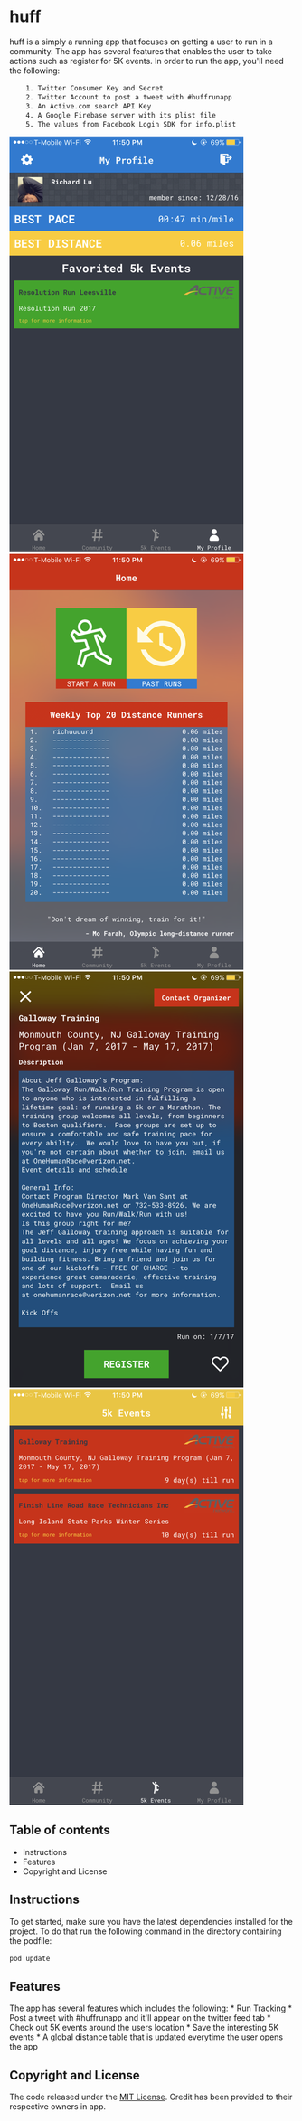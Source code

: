 # huff

huff is a simply a running app that focuses on getting a user to run in a community. The app has several features that enables the user to take actions such as register for 5K events. In order to run the app, you'll need the following:

        1. Twitter Consumer Key and Secret
        2. Twitter Account to post a tweet with #huffrunapp 
        3. An Active.com search API Key 
        4. A Google Firebase server with its plist file
        5. The values from Facebook Login SDK for info.plist

![profile](screenshots/profile.PNG)
![home](screenshots/home.PNG)
![run_detail](screenshots/run_detail.PNG)
![active_runs](screenshots/active_runs.PNG)
        
## Table of contents
* Instructions
* Features
* Copyright and License
        
## Instructions
To get started, make sure you have the latest dependencies installed for the project. To do that run the following command in the directory containing the podfile:

```bash
pod update
```

## Features
The app has several features which includes the following:
    * Run Tracking
    * Post a tweet with #huffrunapp and it'll appear on the twitter feed tab
    * Check out 5K events around the users location
    * Save the interesting 5K events 
    * A global distance table that is updated everytime the user opens the app
    
## Copyright and License
The code released under the [MIT License](https://github.com/rluftw/huff/blob/master/license.txt). Credit has been provided to their respective owners in app.

